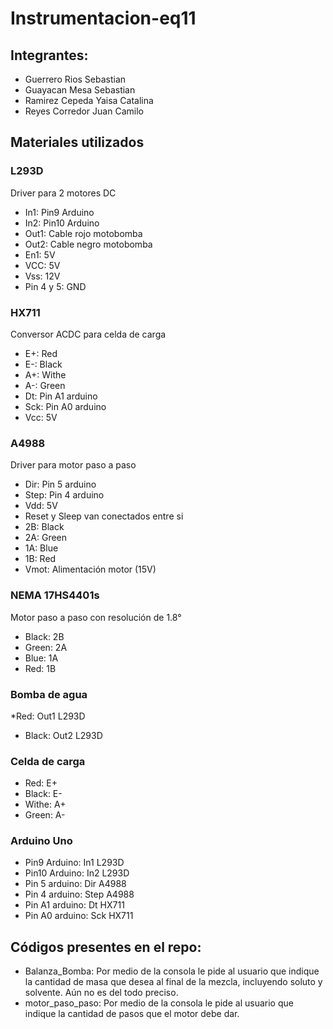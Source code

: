 # Instrumentacion-eq11
## Integrantes:
* Guerrero Rios Sebastian 
* Guayacan Mesa Sebastian 
* Ramirez Cepeda Yaisa Catalina
* Reyes Corredor Juan Camilo

## Materiales utilizados

### L293D
Driver para 2 motores DC

* In1: Pin9 Arduino
* In2: Pin10 Arduino
* Out1: Cable rojo motobomba
* Out2: Cable negro motobomba
* En1: 5V
* VCC: 5V
* Vss: 12V
* Pin 4 y 5: GND

### HX711
Conversor ACDC para celda de carga

* E+: Red
* E-: Black
* A+: Withe
* A-: Green
* Dt: Pin A1 arduino
* Sck: Pin A0 arduino
* Vcc: 5V

### A4988
Driver para motor paso a paso
* Dir: Pin 5 arduino
* Step: Pin 4 arduino
* Vdd: 5V
* Reset y Sleep van conectados entre si
* 2B: Black 
* 2A: Green
* 1A: Blue
* 1B: Red
* Vmot: Alimentación motor (15V)

### NEMA 17HS4401s
Motor paso a paso con resolución de 1.8°
* Black: 2B
* Green: 2A
* Blue: 1A
* Red: 1B

### Bomba de agua
*Red: Out1 L293D
* Black: Out2 L293D
### Celda de carga
* Red: E+
* Black: E-
* Withe: A+
* Green: A-

### Arduino Uno
* Pin9 Arduino: In1 L293D
* Pin10 Arduino: In2 L293D
* Pin 5 arduino: Dir A4988 
* Pin 4 arduino: Step A4988
* Pin A1 arduino: Dt HX711
* Pin A0 arduino: Sck HX711

## Códigos presentes en el repo:
* Balanza_Bomba:
Por medio de la consola le pide al usuario que indique la cantidad de masa que desea al final de la mezcla, incluyendo soluto y solvente. Aún no es del todo preciso.
* motor_paso_paso:
Por medio de la consola le pide al usuario que indique la cantidad de pasos que el motor debe dar.
